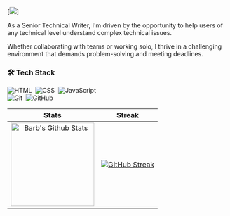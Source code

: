 [![](https://github.com/barbstork/barbstork/blob/main/AnimatedReadMeBanner.gif)]

As a Senior Technical Writer, I'm driven by the opportunity to help users of any technical level understand complex technical issues. 

Whether collaborating with teams or working solo, I thrive in a challenging environment that demands problem-solving and meeting deadlines.

### 🛠 Tech Stack

![HTML](https://img.shields.io/badge/-HTML-05122A?style=flat&logo=HTML5)&nbsp;
![CSS](https://img.shields.io/badge/-CSS-05122A?style=flat&logo=CSS3&logoColor=1572B6)&nbsp;
![JavaScript](https://img.shields.io/badge/-JavaScript-05122A?style=flat&logo=javascript)&nbsp;
<br />
![Git](https://img.shields.io/badge/-Git-05122A?style=flat&logo=git)&nbsp;
![GitHub](https://img.shields.io/badge/-GitHub-05122A?style=flat&logo=github)&nbsp;



| Stats    | Streak    |
| :---: | :---: |
|<a href="https://github.com/barbstork"><img alt="Barb's Github Stats" src="https://github-readme-stats.vercel.app/api?username=barbstork&show_icons=true&count_private=true&title_color=f69673&show_owner=true" height="190px"/></a>|[![GitHub Streak](https://github-readme-streak-stats.herokuapp.com?user=barbstork&theme=transparent)](https://git.io/streak-stats)|

<!--
**barbstork/barbstork** is a ✨ _special_ ✨ repository because its `README.md` (this file) appears on your GitHub profile.


Here are some ideas to get you started:

- 🔭 I’m currently working on ...
- 🌱 I’m currently learning ...
- 👯 I’m looking to collaborate on ...
- 🤔 I’m looking for help with ...
- 💬 Ask me about ...
- 📫 How to reach me: ...
- 😄 Pronouns: ...
- ⚡ Fun fact: ...
-->
